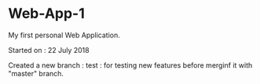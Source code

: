 # Web-App-1

My first personal Web Application.

Started on : 22 July 2018

Created a new branch : test : for testing new features before merginf it with "master" branch.

